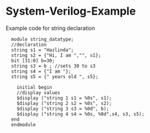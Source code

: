 # System-Verilog-Example
Example code for string declaration


      module string_datatype;
      //declaration
      string s1 = "Hazlinda";
      string s2 = {"Hi, I am ","", s1};
      bit [31:0] b=30;
      string s3 = b ; //sets 30 to s3
      string s4 = {"I am "};
      string s5 = {" years old ", s5};
  
        initial begin
        //display values
        $display ("string 1 s1 = %0s", s1);
        $display ("string 2 s2 = %0s", s2);
        $display ("string 3 s3 = %0d", b);
        $display ("string 4 s4 = %0s, %0d",s4, s3, s5);
      end 
      endmodule
      
      
